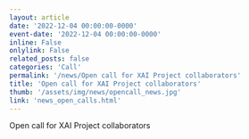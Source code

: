 ```yaml
---
layout: article
date: '2022-12-04 00:00:00-0000'
event-date: '2022-12-04 00:00:00-0000'
inline: False
onlylink: False
related_posts: false
categories: 'Call'
permalink: '/news/Open call for XAI Project collaborators'
title: 'Open call for XAI Project collaborators'
thumb: '/assets/img/news/opencall_news.jpg'
link: 'news_open_calls.html'
---
```

Open call for XAI Project collaborators
